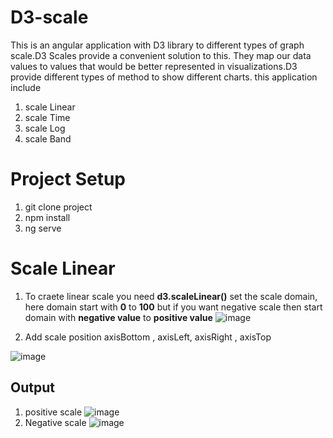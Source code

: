 # D3-scale
This is an angular application with D3 library to different types of graph scale.D3 Scales provide a convenient solution to this. They map our data values to values that would be better represented in visualizations.D3 provide different types of method to show different charts.
this application include 
1. scale Linear
2. scale Time
3. scale Log
4. scale Band

# Project Setup
1. git clone project
2. npm install
3. ng serve

# Scale Linear
 1. To craete linear scale you need **d3.scaleLinear()** 
 set the scale domain, here domain start with **0** to **100** but if you want negative scale then start domain with **negative value** to **positive value**
 ![image](https://user-images.githubusercontent.com/25982054/124363163-54542c00-dc57-11eb-989b-f6e952865e92.png)
 
 
 2. Add scale position axisBottom , axisLeft, axisRight , axisTop
 
 ![image](https://user-images.githubusercontent.com/25982054/124363245-c9276600-dc57-11eb-953b-b944be98bbe0.png)
 
 ## Output
 1. positive scale
   ![image](https://user-images.githubusercontent.com/25982054/124363299-0986e400-dc58-11eb-8abb-f9b752d320ef.png)
 2. Negative scale
   ![image](https://user-images.githubusercontent.com/25982054/124363411-b6f9f780-dc58-11eb-8a2b-38f2f6a35ac1.png)




 
